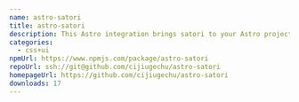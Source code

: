 ```yaml
---
name: astro-satori
title: astro-satori
description: This Astro integration brings satori to your Astro project.
categories:
  - css+ui
npmUrl: https://www.npmjs.com/package/astro-satori
repoUrl: ssh://git@github.com/cijiugechu/astro-satori
homepageUrl: https://github.com/cijiugechu/astro-satori
downloads: 17
---
```

